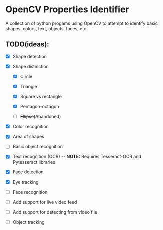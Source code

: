 # OpenCV Properties Identifier

A collection of python progams using OpenCV to attempt to identify basic shapes, colors, text, objects, faces, etc.


## TODO(ideas):

  - [x] Shape detection
  
  - [x] Shape distinction
    
      - [x] Circle
    
      - [x] Triangle
    
      - [x] Square vs rectangle
    
      - [x] Pentagon-octagon
    
      - [ ] ~~Ellipse~~(Abandoned)
  
  - [x] Color recognition
  
  - [x] Area of shapes
  
  - [ ] Basic object recognition
  
  - [X] Text recognition (OCR) -- **NOTE:** Requires Tesseract-OCR and Pytesseract libraries
  
  - [x] Face detection
  
  - [x] Eye tracking
  
  - [ ] Face recognition
  
  - [ ] Add support for live video feed
  
  - [ ] Add support for detecting from video file
  
  - [ ] Object tracking
